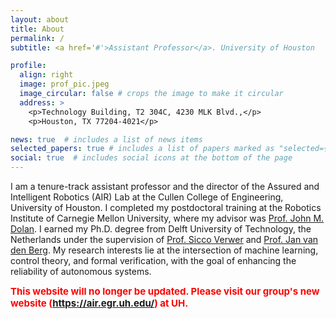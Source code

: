 ```yaml
---
layout: about
title: About
permalink: /
subtitle: <a href='#'>Assistant Professor</a>. University of Houston

profile:
  align: right
  image: prof_pic.jpeg
  image_circular: false # crops the image to make it circular
  address: >
    <p>Technology Building, T2 304C, 4230 MLK Blvd.,</p>
    <p>Houston, TX 77204-4021</p>

news: true  # includes a list of news items
selected_papers: true # includes a list of papers marked as "selected={true}"
social: true  # includes social icons at the bottom of the page
---
```


I am a tenure-track assistant professor and the director of the Assured and Intelligent Robotics (AIR) Lab at the Cullen College of Engineering, University of Houston. I completed my postdoctoral training at the Robotics Institute of Carnegie Mellon University, where my advisor was [Prof. John M. Dolan](https://www.ri.cmu.edu/ri-faculty/john-m-dolan/). I earned my Ph.D. degree from Delft University of Technology, the Netherlands under the supervision of [Prof. Sicco Verwer](https://www.tudelft.nl/staff/s.e.verwer/) and [Prof. Jan van den Berg](https://www.tudelft.nl/staff/j.vandenberg/?cHash=7543638730817b68440527caf616bf8e). My research interests lie at the intersection of machine learning, control theory, and formal verification, with the goal of enhancing the reliability of autonomous systems.

<b style="font-size:15;color:red"> This website will no longer be updated. Please visit our group's new website (https://air.egr.uh.edu/) at UH.

<!--<b style="font-size:10;color:purple">I am looking for BS/MS/Ph.D. students to join my lab as founding members. The students are expected to have backgrounds in math/CS/control (preferred: research experience in motion planning or control). Possible topics include: 1) learning-based motion planning and control; 2) safety-assured motion planning and control; 3) security of cyber-physical systems. Due to limited supervision capacity, I am not taking remote interns. If you are interested, please send me your CV, transcripts, and GRE/TOEFL test report.</b> -->


<!--Link to your social media connections, too. This theme is set up to use [Font Awesome icons](http://fortawesome.github.io/Font-Awesome/) and [Academicons](https://jpswalsh.github.io/academicons/), like the ones below. Add your Facebook, Twitter, LinkedIn, Google Scholar, or just disable all of them.-->
